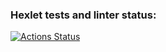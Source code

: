 ### Hexlet tests and linter status:
[![Actions Status](https://github.com/ishchts/qa-auto-engineer-javascript-project-89/actions/workflows/hexlet-check.yml/badge.svg)](https://github.com/ishchts/qa-auto-engineer-javascript-project-89/actions)